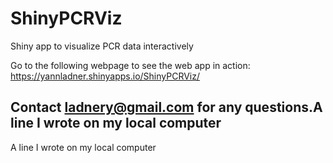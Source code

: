 # ShinyPCRViz
Shiny app to visualize PCR data interactively


Go to the following webpage to see the web app in action:
https://yannladner.shinyapps.io/ShinyPCRViz/


## Contact ladnery@gmail.com for any questions.A line I wrote on my local computer  
A line I wrote on my local computer  
